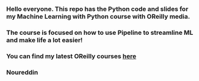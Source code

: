 ### Hello everyone. This repo has the Python code and slides for my Machine Learning with Python course with OReilly media.
### The course is focused on how to use Pipeline to streamline ML and make life a lot easier!

### You can find my latest OReilly courses **[here](https://www.oreilly.com/search/?query=Noureddin%20Sadawi&field=all)** 



### Noureddin

